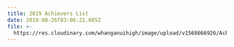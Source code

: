 ```yaml
---
title: 2019 Achievers List
date: 2019-08-26T03:06:22.685Z
file: >-
  https://res.cloudinary.com/whanganuihigh/image/upload/v1568666926/Achievers/2019_ACHIEVERS_LIST.pdf
---
```


